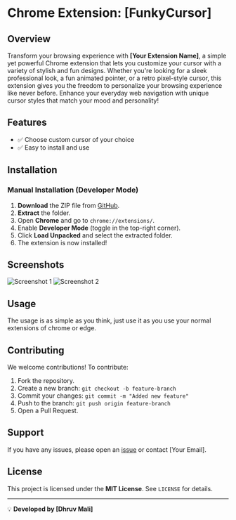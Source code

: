 # Chrome Extension: [FunkyCursor]

## Overview
Transform your browsing experience with **[Your Extension Name]**, a simple yet powerful Chrome extension that lets you customize your cursor with a variety of stylish and fun designs. Whether you're looking for a sleek professional look, a fun animated pointer, or a retro pixel-style cursor, this extension gives you the freedom to personalize your browsing experience like never before. Enhance your everyday web navigation with unique cursor styles that match your mood and personality!

## Features
- ✅ Choose custom cursor of your choice
- ✅ Easy to install and use

## Installation
### Manual Installation (Developer Mode)
1. **Download** the ZIP file from [GitHub](#).
2. **Extract** the folder.
3. Open **Chrome** and go to `chrome://extensions/`.
4. Enable **Developer Mode** (toggle in the top-right corner).
5. Click **Load Unpacked** and select the extracted folder.
6. The extension is now installed!

## Screenshots
![Screenshot 1](path/to/screenshot1.png)
![Screenshot 2](path/to/screenshot2.png)

## Usage
The usage is as simple as you think, just use it as you use your normal extensions of chrome or edge. 

## Contributing
We welcome contributions! To contribute:
1. Fork the repository.
2. Create a new branch: `git checkout -b feature-branch`
3. Commit your changes: `git commit -m "Added new feature"`
4. Push to the branch: `git push origin feature-branch`
5. Open a Pull Request.

## Support
If you have any issues, please open an [issue](#) or contact [Your Email].

## License
This project is licensed under the **MIT License**. See `LICENSE` for details.

---
💡 **Developed by [Dhruv Mali]**
